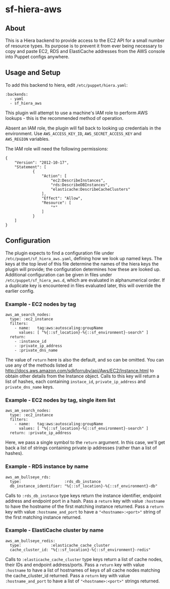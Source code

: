 # sf-hiera-aws

## About

This is a Hiera backend to provide access to the EC2 API for a small number of resource types. Its purpose is to prevent it from ever being necessary to copy and paste EC2, RDS and ElastiCache addresses from the AWS console into Puppet configs anywhere.

## Usage and Setup

To add this backend to hiera, edit `/etc/puppet/hiera.yaml`:

```
:backends:
  - yaml
  - sf_hiera_aws
```

This plugin will attempt to use a machine's IAM role to perform AWS lookups - this is the recommended method of operation. 

Absent an IAM role, the plugin will fall back to looking up credentials in the environment. Use `AWS_ACCESS_KEY_ID`, `AWS_SECRET_ACCESS_KEY` and `AWS_REGION` variables.

The IAM role will need the following permissions:

```
{
    "Version": "2012-10-17",
    "Statement": [
            {
                "Action": [
                    "ec2:DescribeInstances",
                    "rds:DescribeDBInstances",
                    "elasticache:DescribeCacheClusters"
                ],
                "Effect": "Allow",
                "Resource": [
                    "*"
                ]
            }
    ]
}
```

## Configuration

The plugin expects to find a configuration file under `/etc/puppet/sf_hiera_aws.yaml`, defining how we look up named keys.  The keys at the top level of this file determine the names of the hiera keys the plugin will provide; the configuration determines how these are looked up.
Additional configuration can be given in files under `/etc/puppet/sf_hiera_aws.d`, which are evaluated in alphanumerical order. If a duplicate key is encountered in files evaluated later, this will override the earlier config.

### Example - EC2 nodes by tag

```
aws_am_search_nodes:
  type: :ec2_instance
  filters:
    - name:   tag:aws:autoscaling:groupName
      values: [ "%{::sf_location}-%{::sf_environment}-search" ]
  return:
    - :instance_id
    - :private_ip_address
    - :private_dns_name
```

The value of `return` here is also the default, and so can be omitted. You can use any of the methods listed at http://docs.aws.amazon.com/sdkforruby/api/Aws/EC2/Instance.html to obtain other details from the Instance object.  Calls to this key will return a list of hashes, each containing `instace_id`, `private_ip_address` and `private_dns_name` keys.

### Example - EC2 nodes by tag, single item list

```
aws_am_search_nodes:
  type: :ec2_instance
  filters:
    - name:   tag:aws:autoscaling:groupName
      values: [ "%{::sf_location}-%{::sf_environment}-search" ]
  return: :private_ip_address
```

Here, we pass a single symbol to the `return` argument.  In this case, we'll get back a list of strings containing private ip addresses (rather than a list of hashes).



### Example - RDS instance by name

```
aws_am_bullseye_rds:
  type:                   :rds_db_instance
  db_instance_identifier: "%{::sf_location}-%{::sf_environment}-db"
```

Calls to `:rds_db_instance` type keys return the instance identifier, endpoint address and endpoint port in a hash.
Pass a `return` key with value `:hostname` to have the hostname of the first matching instance returned.
Pass a `return` key with value `:hostname_and_port` to have a `"<hostname>:<port>"` string of the first matching instance returned.

### Example - ElastiCache cluster by name

```
aws_am_bullseye_redis:
  type:             :elasticache_cache_cluster
  cache_cluster_id: "%{::sf_location}-%{::sf_environment}-redis"
```

Calls to `:elasticache_cache_cluster` type keys return a list of cache nodes, their IDs and endpoint address/ports.
Pass a `return` key with value `:hostname` to have a list of hostnames of keys of all cache nodes matching the cache_cluster_id returned.
Pass a `return` key with value `:hostname_and_port` to have a list of `"<hostname>:<port>"` strings returned.

